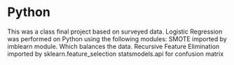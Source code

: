 # Python
This was a class final project based on surveyed data. 
Logistic Regression was performed on Python using the following modules:
SMOTE imported by imblearn module. Which balances the data.
Recursive Feature Elimination imported by sklearn.feature_selection 
statsmodels.api for confusion matrix
